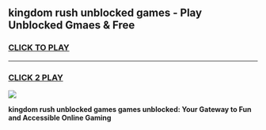 
## kingdom rush unblocked games - Play Unblocked Gmaes & Free
<h3>
<a href="https://premium.freeplayer.one?title=kingdom_rush_unblocked_games&ref=19F">CLICK TO PLAY</a></h3>
<hr>

<h3>
<a href="https://premium.freeplayer.one?title=kingdom_rush_unblocked_games&ref=19F">CLICK 2 PLAY</a>
  
</h3>

<a href="https://premium.freeplayer.one?title=kingdom_rush_unblocked_games&ref=19F/"><img src="https://clearcache.store/games.png"></a>


**kingdom rush unblocked games games unblocked: Your Gateway to Fun and Accessible Online Gaming**

